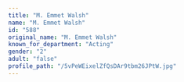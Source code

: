 ```yaml
---
title: "M. Emmet Walsh"
name: "M. Emmet Walsh"
id: "588"
original_name: "M. Emmet Walsh"
known_for_department: "Acting"
gender: "2"
adult: "false"
profile_path: "/5vPeWEixelZfQsDAr9tbm26JPtW.jpg"
---
```

